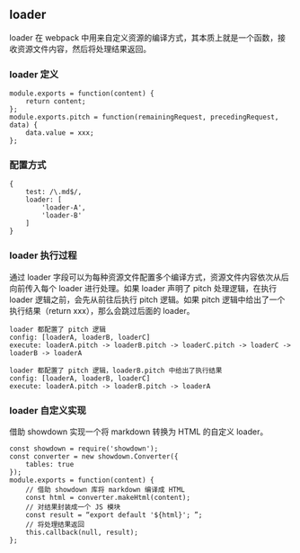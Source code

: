 ## loader
loader 在 webpack 中用来自定义资源的编译方式，其本质上就是一个函数，接收资源文件内容，然后将处理结果返回。

### loader 定义
```
module.exports = function(content) {
    return content;
};
module.exports.pitch = function(remainingRequest, precedingRequest, data) {
    data.value = xxx;
};
```

### 配置方式
```
{ 
    test: /\.md$/, 
    loader: [
        'loader-A',
        'loader-B'
    ]
}
```

### loader 执行过程
通过 loader 字段可以为每种资源文件配置多个编译方式，资源文件内容依次从后向前传入每个 loader 进行处理。如果 loader 声明了 pitch 处理逻辑，在执行 loader 逻辑之前，会先从前往后执行 pitch 逻辑。如果 pitch 逻辑中给出了一个执行结果（return xxx），那么会跳过后面的 loader。
```
loader 都配置了 pitch 逻辑
config: [loaderA, loaderB, loaderC]
execute: loaderA.pitch -> loaderB.pitch -> loaderC.pitch -> loaderC -> loaderB -> loaderA

loader 都配置了 pitch 逻辑，loaderB.pitch 中给出了执行结果
config: [loaderA, loaderB, loaderC]
execute: loaderA.pitch -> loaderB.pitch -> loaderA
```

### loader 自定义实现
借助 showdown 实现一个将 markdown 转换为 HTML 的自定义 loader。
```
const showdown = require('showdown');
const converter = new showdown.Converter({
    tables: true
});
module.exports = function(content) {
    // 借助 showdown 库将 markdown 编译成 HTML
    const html = converter.makeHtml(content);
    // 对结果封装成一个 JS 模块
    const result = “export default '${html}'; ”;
    // 将处理结果返回
    this.callback(null, result);
};
```
